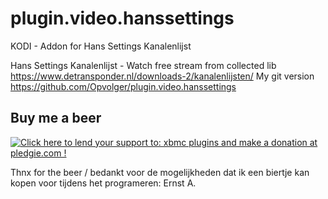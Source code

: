 plugin.video.hanssettings
================

KODI - Addon for Hans Settings Kanalenlijst

Hans Settings Kanalenlijst - Watch free stream from collected lib https://www.detransponder.nl/downloads-2/kanalenlijsten/
My git version https://github.com/Opvolger/plugin.video.hanssettings 

Buy me a beer
--------------
<a href='https://pledgie.com/campaigns/25788'><img alt='Click here to lend your support to: xbmc plugins and make a donation at pledgie.com !' src='https://pledgie.com/campaigns/25788.png?skin_name=chrome' border='0' ></a>

Thnx for the beer / bedankt voor de mogelijkheden dat ik een biertje kan kopen voor tijdens het programeren:
Ernst A.
